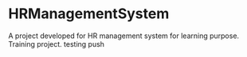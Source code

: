 # HRManagementSystem
A project developed for HR management system for learning purpose. Training project. testing push
